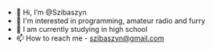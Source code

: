 - 👋 Hi, I’m @Szibaszyn
- 👀 I'm interested in programming, amateur radio and furry
- 🌱 I am currently studying in high school
- 📫 How to reach me - szibaszyn@gmail.com

<!---
Szibaszyn/Szibaszyn is a ✨ special ✨ repository because its `README.md` (this file) appears on your GitHub profile.
You can click the Preview link to take a look at your changes.
--->
